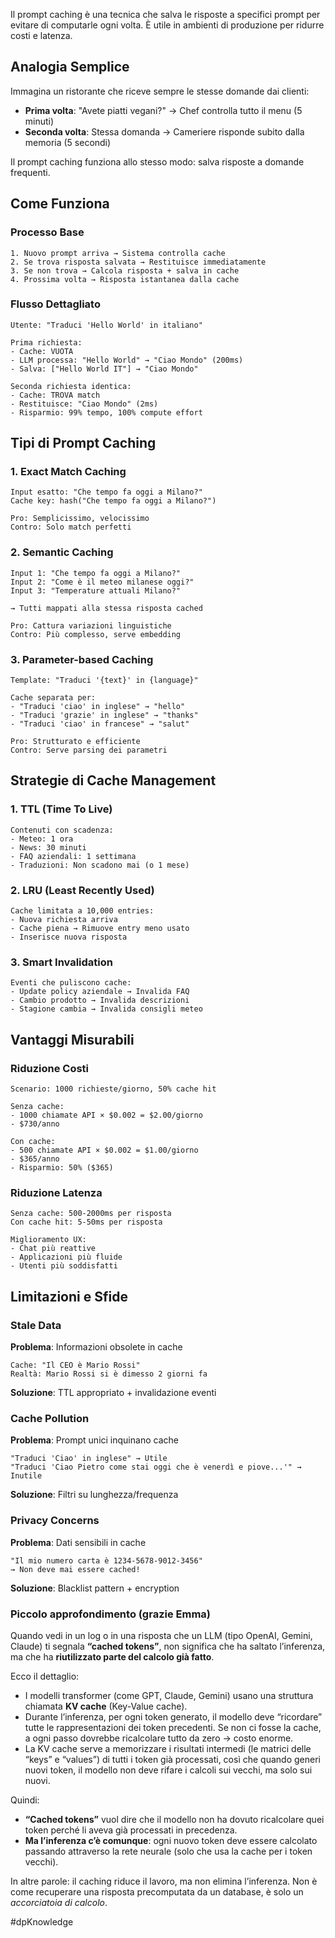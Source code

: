 Il prompt caching è una tecnica che salva le risposte a specifici prompt per evitare di computarle ogni volta. È utile in ambienti di produzione per ridurre costi e latenza.

## Analogia Semplice

Immagina un ristorante che riceve sempre le stesse domande dai clienti:

- **Prima volta**: "Avete piatti vegani?" → Chef controlla tutto il menu (5 minuti)
- **Seconda volta**: Stessa domanda → Cameriere risponde subito dalla memoria (5 secondi)

Il prompt caching funziona allo stesso modo: salva risposte a domande frequenti.

## Come Funziona

### Processo Base

```
1. Nuovo prompt arriva → Sistema controlla cache
2. Se trova risposta salvata → Restituisce immediatamente
3. Se non trova → Calcola risposta + salva in cache
4. Prossima volta → Risposta istantanea dalla cache

```

### Flusso Dettagliato

```
Utente: "Traduci 'Hello World' in italiano"

Prima richiesta:
- Cache: VUOTA
- LLM processa: "Hello World" → "Ciao Mondo" (200ms)
- Salva: ["Hello World IT"] → "Ciao Mondo"

Seconda richiesta identica:
- Cache: TROVA match
- Restituisce: "Ciao Mondo" (2ms)
- Risparmio: 99% tempo, 100% compute effort

```

## Tipi di Prompt Caching

### 1. Exact Match Caching

```
Input esatto: "Che tempo fa oggi a Milano?"
Cache key: hash("Che tempo fa oggi a Milano?")

Pro: Semplicissimo, velocissimo
Contro: Solo match perfetti

```

### 2. Semantic Caching

```
Input 1: "Che tempo fa oggi a Milano?"
Input 2: "Come è il meteo milanese oggi?"
Input 3: "Temperature attuali Milano?"

→ Tutti mappati alla stessa risposta cached

Pro: Cattura variazioni linguistiche
Contro: Più complesso, serve embedding

```

### 3. Parameter-based Caching

```
Template: "Traduci '{text}' in {language}"

Cache separata per:
- "Traduci 'ciao' in inglese" → "hello"
- "Traduci 'grazie' in inglese" → "thanks"
- "Traduci 'ciao' in francese" → "salut"

Pro: Strutturato e efficiente
Contro: Serve parsing dei parametri

```

## Strategie di Cache Management

### 1. TTL (Time To Live)

```
Contenuti con scadenza:
- Meteo: 1 ora
- News: 30 minuti
- FAQ aziendali: 1 settimana
- Traduzioni: Non scadono mai (o 1 mese)

```

### 2. LRU (Least Recently Used)

```
Cache limitata a 10,000 entries:
- Nuova richiesta arriva
- Cache piena → Rimuove entry meno usato
- Inserisce nuova risposta

```

### 3. Smart Invalidation

```
Eventi che puliscono cache:
- Update policy aziendale → Invalida FAQ
- Cambio prodotto → Invalida descrizioni
- Stagione cambia → Invalida consigli meteo

```

## Vantaggi Misurabili

### Riduzione Costi

```
Scenario: 1000 richieste/giorno, 50% cache hit

Senza cache:
- 1000 chiamate API × $0.002 = $2.00/giorno
- $730/anno

Con cache:
- 500 chiamate API × $0.002 = $1.00/giorno
- $365/anno
- Risparmio: 50% ($365)

```

### Riduzione Latenza

```
Senza cache: 500-2000ms per risposta
Con cache hit: 5-50ms per risposta

Miglioramento UX:
- Chat più reattive
- Applicazioni più fluide
- Utenti più soddisfatti

```

## Limitazioni e Sfide

### Stale Data

**Problema**: Informazioni obsolete in cache

```
Cache: "Il CEO è Mario Rossi"
Realtà: Mario Rossi si è dimesso 2 giorni fa

```

**Soluzione**: TTL appropriato + invalidazione eventi

### Cache Pollution

**Problema**: Prompt unici inquinano cache

```
"Traduci 'Ciao' in inglese" → Utile
"Traduci 'Ciao Pietro come stai oggi che è venerdì e piove...'" → Inutile

```

**Soluzione**: Filtri su lunghezza/frequenza

### Privacy Concerns

**Problema**: Dati sensibili in cache

```
"Il mio numero carta è 1234-5678-9012-3456"
→ Non deve mai essere cached!

```

**Soluzione**: Blacklist pattern + encryption

### Piccolo approfondimento (grazie Emma)

Quando vedi in un log o in una risposta che un LLM (tipo OpenAI, Gemini, Claude) ti segnala **“cached tokens”**, non significa che ha saltato l’inferenza, ma che ha **riutilizzato parte del calcolo già fatto**.

Ecco il dettaglio:

- I modelli transformer (come GPT, Claude, Gemini) usano una struttura chiamata **KV cache** (Key-Value cache).
- Durante l’inferenza, per ogni token generato, il modello deve “ricordare” tutte le rappresentazioni dei token precedenti. Se non ci fosse la cache, a ogni passo dovrebbe ricalcolare tutto da zero → costo enorme.
- La KV cache serve a memorizzare i risultati intermedi (le matrici delle “keys” e “values”) di tutti i token già processati, così che quando generi nuovi token, il modello non deve rifare i calcoli sui vecchi, ma solo sui nuovi.

Quindi:

- **“Cached tokens”** vuol dire che il modello non ha dovuto ricalcolare quei token perché li aveva già processati in precedenza.
- **Ma l’inferenza c’è comunque**: ogni nuovo token deve essere calcolato passando attraverso la rete neurale (solo che usa la cache per i token vecchi).

In altre parole: il caching riduce il lavoro, ma non elimina l’inferenza. Non è come recuperare una risposta precomputata da un database, è solo un _accorciatoia di calcolo_.

#dpKnowledge 